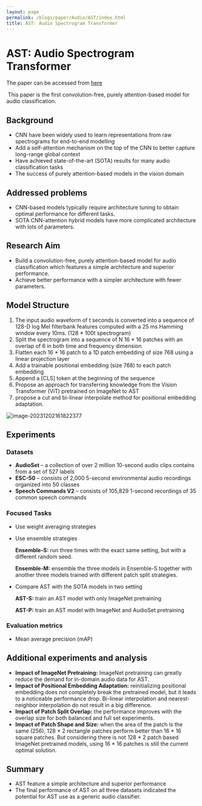 ```yaml
---
layout: page
permalink: /blogs/paper/Audio/AST/index.html
title: AST: Audio Spectrogram Transformer
---
```


# AST: Audio Spectrogram Transformer

The paper can be accessed from [here](https://arxiv.org/pdf/2104.01778.pdf)

​	This paper is the first convolution-free, purely attention-based model for audio classification.

## **Background**

- CNN have been widely used to learn representations from raw spectrograms for end-to-end modelling
- Add a self-attention mechanism on the top of the CNN to better capture long-range global context
- Have achieved state-of-the-art (SOTA) results for many audio classification tasks
- The success of purely attention-based models in the vision domain

## **Addressed problems**

- CNN-based models typically require architecture tuning to obtain optimal performance for different tasks.
- SOTA CNN-attention hybrid models have more complicated architecture with lots of parameters.

## **Research Aim**

- Build a convolution-free, purely attention-based model for audio classification which features a simple architecture and superior performance.
- Achieve better performance with a simpler architecture with fewer parameters.

## Model Structure

1. The input audio waveform of t seconds is converted into a sequence of 128-D log Mel filterbank features computed with a 25 ms Hamming window every 10ms. (128 * 100t spectrogram)
2. Split the spectrogram into a sequence of N 16 * 16 patches with an overlap of 6 in both time and frequency dimension
3. Flatten each 16 * 16 patch to a 1D patch embedding of size 768 using a linear projection layer
4. Add a trainable positional embedding (size 768) to each patch embedding
5. Append a [CLS] token at the beginning of the sequence
6. Propose an approach for transferring knowledge from the Vision Transformer (ViT) pretrained on ImageNet to AST
7. propose a cut and bi-linear interpolate method for positional embedding adaptation.

![image-20231202161822377](https://drunkcat69.github.io/images/Audio/AST.png)

## Experiments

### Datasets

- **AudioSet** – a collection of over 2 million 10-second audio clips contains from a set of 527 labels 
- **ESC-50** – consists of 2,000 5-second environmental audio recordings organized into 50 classes
- **Speech Commands V2** – consists of 105,829 1-second recordings of 35 common speech commands

### Focused Tasks

- Use weight averaging strategies

- Use ensemble strategies

  **Ensemble-S:** run three times with the exact same setting, but with a different random seed.

  **Ensemble-M:** ensemble the three models in Ensemble-S together with another three models trained with different patch split strategies.

- Compare AST with the SOTA models in two setting

  **AST-S:** train an AST model with only ImageNet pretraining

  **AST-P:** train an AST model with ImageNet and AudioSet pretraining

### Evaluation metrics

- Mean average precision (mAP)

## Additional experiments and analysis

- **Impact of ImageNet Pretraining:** ImageNet pretraining can greatly reduce the demand for in-domain audio data for AST.
- **Impact of Positional Embedding Adaptation:** reinitializing positional embedding does not completely break the pretrained model, but it leads to a noticeable performance drop. Bi-linear interpolation and nearest-neighbor interpolation do not result in a big difference.
- **Impact of Patch Split Overlap:** the performance improves with the overlap size for both balanced and full set experiments.
- **Impact of Patch Shape and Size:** when the area of the patch is the same (256), 128 * 2 rectangle patches perform better than 16 * 16 square patches. But considering there is not 128 * 2 patch based ImageNet pretrained models, using 16 * 16 patches is still the current optimal solution. 

## Summary

- AST feature a simple architecture and superior performance
- The final performance of AST on all three datasets indicated the potential for AST use as a generic audio classifier.